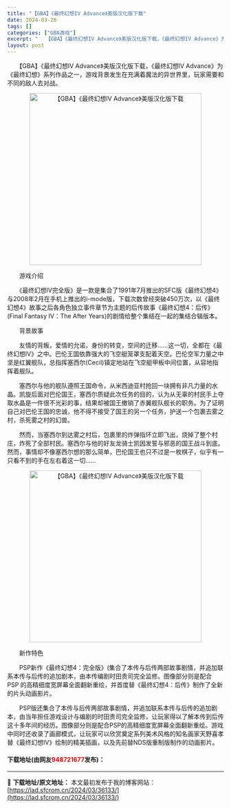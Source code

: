 ```yaml
---
title: "【GBA】《最终幻想IV Advance》美版汉化版下载"
date: 2024-03-26
tags: []
categories: ["GBA游戏"]
excerpt: "　　【GBA】《最终幻想IV Advance》美版汉化版下载，《最终幻想IV Advance》为《最终幻想》系列作品之一，游戏背景发生在充满着魔法的异世界里，玩家需要和不同的敌人去对战。 　　游戏介绍 　　《最终幻想IV完全版》是一款是集合了1991年7月推出的SFC版《最终幻想4》与2008年2月&hellip;"
layout: post
---
```


 <p>　　【GBA】《最终幻想IV Advance》美版汉化版下载，《最终幻想IV Advance》为《最终幻想》系列作品之一，游戏背景发生在充满着魔法的异世界里，玩家需要和不同的敌人去对战。</p> <p align="center"><img align="" border="0" src="https://lad.sfcrom.cn/wp-content/uploads/2024/03/20240326_6602662679e37.jpg" width="400" alt="【GBA】《最终幻想IV Advance》美版汉化版下载" /></p> <p>　　游戏介绍</p> <p>　　《最终幻想IV完全版》是一款是集合了1991年7月推出的SFC版《最终幻想4》与2008年2月在手机上推出的i-mode版，下载次数曾经突破450万次，以《最终幻想4》故事之后各角色独立事件章节为主题的后传故事《最终幻想4：后传》(Final Fantasy IV：The After Years)的剧情给整个集结在一起的集结合辑版本。</p> <p>　　背景故事</p> <p>　　友情的背叛，爱情的允诺，身份的转变，空间的迁移&hellip;&hellip;这一切，全都在《最终幻想IV》之中。巴伦王国依靠强大的飞空艇笼罩支配着天空。巴伦空军力量之中坚是红翼舰队，总指挥塞西尔(Cecil)镇定地站在飞空艇甲板中间位置，从容地指挥着舰队。</p> <p>　　塞西尔与他的舰队遵照王国命令，从米西迪亚村抢回一块拥有非凡力量的水晶。凯旋后面对巴伦国王，塞西尔质疑此次任务的目的，认为从无辜的村民手上夺取水晶是一件很不光彩的事，结果却被国王撤销了赤翼舰队舰长的职务。为了证明自己对巴伦王国的忠诚，他不得不接受了国王的另一个任务，护送一个包裹去雾之村，杀死雾之村的幻兽。</p> <p>　　然而，当塞西尔到达雾之村后，包裹里的炸弹指环立即飞出，烧掉了整个村庄，炸死了全部村民。塞西尔与他的好友龙骑士凯因发誓与邪恶的国王战斗到底。然而，事情却不像塞西尔想的那么简单，巴伦国王也只不过是一枚棋子，似乎有一只看不到的手在左右着这一切&hellip;&hellip;</p> <p align="center"><img align="" border="0" src="https://lad.sfcrom.cn/wp-content/uploads/2024/03/20240326_66026626ed3f0.jpg" width="400" alt="【GBA】《最终幻想IV Advance》美版汉化版下载" /></p> <p>　　新作特色</p> <p>　　PSP新作《最终幻想4：完全版》(集合了本传与后传两部故事剧情，并追加联系本传与后传的追加剧本，由本传编剧时田贵司完全监修。图像部分则是配合 PSP 的高精细度宽屏幕全面翻新重绘，并首度替《最终幻想4：后传》制作了全新的片头动画影片。</p> <p>　　PSP版还集合了本传与后传两部故事剧情，并追加联系本传与后传的追加剧本，由当年担任游戏设计与编剧的时田贵司完全监修，让玩家得以了解本传到后传这十多年间的经历。图像部分则是配合PSP的高精细度宽屏幕全面翻新重绘。游戏中同时还收录了画廊模式，让玩家可以欣赏奠定系列美术风格的知名画家天野喜孝替《最终幻想IV》绘制的精美插画，以及先前替NDS版重制版制作的动画影片。</p> <p><h4>下载地址(由网友<font color="red">948721677</font>发布)：</h4></p> 

---
📖 **下载地址/原文地址：** 本文最初发布于我的博客网站：[https://lad.sfcrom.cn/2024/03/36133/](https://lad.sfcrom.cn/2024/03/36133/)
